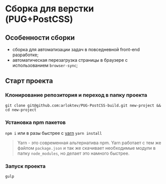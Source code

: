 # Сборка для верстки (PUG+PostCSS) #

## Особенности сборки ##

- сборка для автоматизации задач в повседневной front-end разработке;
- автоматическая перезагрузка страницы в браузере с использованием ```browser-sync```;

## Старт проекта ##

### Клонирование репозитория и переход в папку проекта ###

```
git clone git@github.com:arloktev/PUG-PostCSS-build.git new-project && cd new-project
```

### Установка npm пакетов ###

``` npm i ```
или в разы быстрее с [yarn](https://yarnpkg.com/en/docs/install)
```yarn install```

> Yarn - это современная альтернатива npm. Yarn работает с тем же файлом ```package.json``` и так же скачивает необходимые модули в папку ```node_modules```, но делает это намного быстрее.

### Запуск проекта ###

```gulp```
